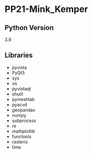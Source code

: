# PP21-Mink_Kemper

## Python Version
3.9

## Libraries
- pyvista
- PyQt5
- sys
- os
- pyvistaqt
- shutil
- pymeshlab
- pyacvd
- geopandas
- numpy
- subprocess
- re
- mathplotlib
- functools
- rasterio
- time
